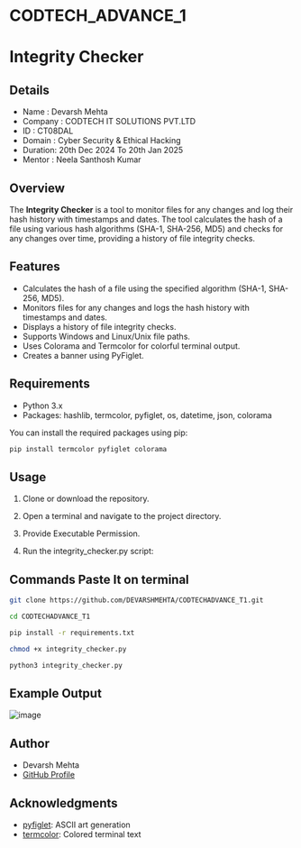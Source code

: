 # CODTECH_ADVANCE_1
# Integrity Checker
## Details
- Name    : Devarsh Mehta
- Company : CODTECH IT SOLUTIONS PVT.LTD
- ID      : CT08DAL
- Domain  : Cyber Security & Ethical Hacking
- Duration: 20th Dec 2024 To 20th Jan 2025
- Mentor  : Neela Santhosh Kumar

## Overview
The **Integrity Checker** is a tool to monitor files for any changes and log their hash history with timestamps and dates. The tool calculates the hash of a file using various hash algorithms (SHA-1, SHA-256, MD5) and checks for any changes over time, providing a history of file integrity checks.

## Features

- Calculates the hash of a file using the specified algorithm (SHA-1, SHA-256, MD5).
- Monitors files for any changes and logs the hash history with timestamps and dates.
- Displays a history of file integrity checks.
- Supports Windows and Linux/Unix file paths.
- Uses Colorama and Termcolor for colorful terminal output.
- Creates a banner using PyFiglet.

## Requirements

- Python 3.x
- Packages: hashlib, termcolor, pyfiglet, os, datetime, json, colorama

You can install the required packages using pip:

```sh
pip install termcolor pyfiglet colorama
```
## Usage
1. Clone or download the repository.

2. Open a terminal and navigate to the project directory.

3. Provide Executable Permission.  

4. Run the integrity_checker.py script:

## Commands Paste It on terminal

```sh
git clone https://github.com/DEVARSHMEHTA/CODTECHADVANCE_T1.git
```

```sh
cd CODTECHADVANCE_T1
```

```sh
pip install -r requirements.txt
```

```sh
chmod +x integrity_checker.py
```

```sh
python3 integrity_checker.py
```
## Example Output

![image](https://github.com/user-attachments/assets/c09cf3d9-f593-43d1-a772-ca84b67b3e44)


## Author
- Devarsh Mehta
- [GitHub Profile](https://github.com/DEVARSHMEHTA)

## Acknowledgments

- [pyfiglet](https://github.com/pwaller/pyfiglet): ASCII art generation
- [termcolor](https://pypi.org/project/termcolor/): Colored terminal text
